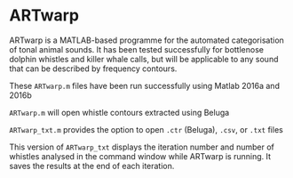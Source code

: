 # ARTwarp 

ARTwarp is a MATLAB-based programme for the automated categorisation of tonal
animal sounds. It has been tested successfully for bottlenose dolphin whistles
and killer whale calls, but will be applicable to any sound that can be
described by frequency contours.

These `ARTwarp.m` files have been run successfully using Matlab 2016a and 2016b

`ARTwarp.m` will open whistle contours extracted using Beluga

`ARTwarp_txt.m` provides the option to open `.ctr` (Beluga), `.csv`, or `.txt` files

This version of `ARTwarp_txt` displays the iteration number and number of whistles 
analysed in the command window while ARTwarp is running. It saves the results at 
the end of each iteration.

